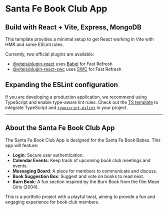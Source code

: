 # Santa Fe Book Club App

## Build with React + Vite, Express, MongoDB

This template provides a minimal setup to get React working in Vite with HMR and some ESLint rules.

Currently, two official plugins are available:

- [@vitejs/plugin-react](https://github.com/vitejs/vite-plugin-react/blob/main/packages/plugin-react/README.md) uses [Babel](https://babeljs.io/) for Fast Refresh
- [@vitejs/plugin-react-swc](https://github.com/vitejs/vite-plugin-react-swc) uses [SWC](https://swc.rs/) for Fast Refresh

## Expanding the ESLint configuration

If you are developing a production application, we recommend using TypeScript and enable type-aware lint rules. Check out the [TS template](https://github.com/vitejs/vite/tree/main/packages/create-vite/template-react-ts) to integrate TypeScript and [`typescript-eslint`](https://typescript-eslint.io) in your project.

---

## About the Santa Fe Book Club App

The Santa Fe Book Club App is designed for the Santa Fe Book Babes. This app will feature:

- **Login**: Secure user authentication.
- **Calendar Events**: Keep track of upcoming book club meetings and events.
- **Messaging Board**: A place for members to communicate and discuss.
- **Book Suggestion Box**: Suggest and vote on books to read next.
- **Burn Book**: A fun section inspired by the Burn Book from the film Mean Girls (2004).

This is a portfolio project with a playful twist, aiming to provide a fun and engaging experience for book club members.

